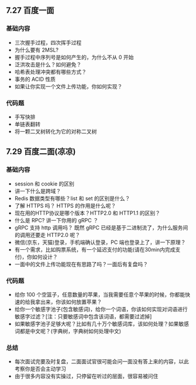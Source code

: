 ## 7.27 百度一面
### 基础内容
- 三次握手过程，四次挥手过程
- 为什么要有 2MSL?
- 握手过程中序列号是如何产生的，为什么不从 0 开始
- 泛洪攻击是什么？如何避免？
- 哈希表处理冲突都有哪些方式？
- 事务的 ACID 性质
- 如果让你实现一个文件上传功能，你如何实现？
### 代码题
- 手写快排
- 单链表翻转
- 将一颗二叉树转化为它的对称二叉树

## 7.29 百度二面(凉凉)
### 基础内容
- session 和 cookie 的区别
- 讲一下什么是跨域？
- Redis 数据类型有哪些？list 和 set 的区别是什么？
- 了解 HTTPS 吗？ HTTPS 的作用是什么呢？
- 现在用的HTTP协议是哪个版本？HTTP2.0 和 HTTP1.1 的区别？
- 什么是 RPC? 讲一下你用的 gRPC ？ 
- gRPC 支持 http 调用吗？ 既然 gRPC 已经是基于二进制流了，为什么服务间的调用还要走 HTTP2.0 呢？
- 微信(京东，天猫)登录，手机端确认登录，PC 端也登录上了，讲一下原理？
- 有一个需求，比如购票系统，有一个延迟支付的功能(请在30min内完成支付)，你如何设计？
- 一面中的文件上传功能现在有思路了吗？一面后有复盘吗？
### 代码题
- 给你 100 个空篮子，任意数量的苹果，当我需要任意个苹果的时候，你都能快速的给我拿出来，你该如何放置苹果？
- 给你一个敏感字池子(包含敏感词)，给你一个词语，你该如何实现对词语进行敏感字过滤？[注：只要敏感词中包含该词语，都需要过滤掉]
- 如果敏感字池子足够大呢？比如有几十万个敏感词库，该如何处理？如果敏感词都是中文呢？(字典树，字典树如何处理中文)

### 总结
- 每次面试完要及时复盘，二面面试官很可能会问一面没有答上来的内容，以此考察你是否会主动学习
- 由于很多内容没有实操过，只停留在听过的层面，很容易被问住
